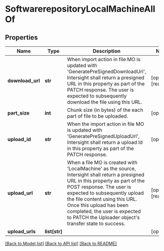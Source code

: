 # SoftwarerepositoryLocalMachineAllOf

## Properties
Name | Type | Description | Notes
------------ | ------------- | ------------- | -------------
**download_url** | **str** | When import action in file MO is updated with &#39;GeneratePreSignedDownloadUrl&#39;, Intersight shall return a presigned URL in this property as part of the PATCH response. The user is expected to subsequently download the file using this URL.   | [optional] [readonly] 
**part_size** | **int** | Chunk size (in bytes) of the each part of file to be uploaded.   | [optional] 
**upload_id** | **str** | When the import action in file MO is updated with &#39;GeneratePreSignedUploadUrl&#39;, Intersight shall return a upload Id in this property as part of the PATCH response.   | [optional] 
**upload_url** | **str** | When a file MO is created with &#39;LocalMachine&#39; as the source, Intersight shall return a presigned URL in this property as part of the POST response. The user is expected to subsequently upload the file content using this URL. Once this upload has been completed, the user is expected to PATCH the Uploader object&#39;s transfer state to success.   | [optional] [readonly] 
**upload_urls** | **list[str]** |  | [optional] 

[[Back to Model list]](../README.md#documentation-for-models) [[Back to API list]](../README.md#documentation-for-api-endpoints) [[Back to README]](../README.md)


